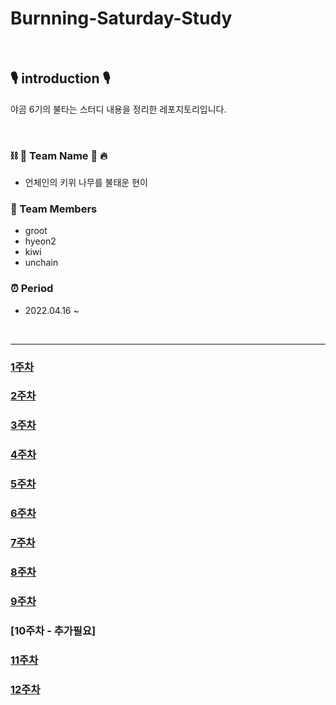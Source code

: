 # Burnning-Saturday-Study


<br>

## 🎙 introduction 🎙
야곰 6기의 불타는 스터디 내용을 정리한 레포지토리입니다.

<br>

### ⛓ 🥝 Team Name  🎄 🔥
  *  언체인의 키위 나무를 불태운 현이

### 👤 Team Members
  * groot
  * hyeon2
  * kiwi
  * unchain      
  

### ⏰ Period     
* 2022.04.16 ~          


<br>

---

### [1주차](https://github.com/Groot-94/Burnning-Saturday-Study/wiki/2022-04-16)
### [2주차](https://github.com/Groot-94/Burnning-Saturday-Study/wiki/2022-04-23)
### [3주차](https://github.com/Groot-94/Burnning-Saturday-Study/wiki/2022-04-30)
### [4주차](https://github.com/Groot-94/Burnning-Saturday-Study/wiki/2022-05-07)
### [5주차](https://github.com/Groot-94/Burnning-Saturday-Study/wiki/2022-05-14)
### [6주차](https://github.com/Groot-94/Burnning-Saturday-Study/wiki/2022-05-21)
### [7주차](https://github.com/Groot-94/Burnning-Saturday-Study/wiki/2022-05-27)
### [8주차](https://github.com/Groot-94/Burnning-Saturday-Study/wiki/2022-06-04)
### [9주차](https://github.com/Groot-94/Burnning-Saturday-Study/wiki/2022-06-18)
### [10주차 - 추가필요]
### [11주차](https://github.com/Groot-94/Burnning-Saturday-Study/wiki/2022-07-16)
### [12주차](https://github.com/Groot-94/Burnning-Saturday-Study/wiki/2022-07-23)
